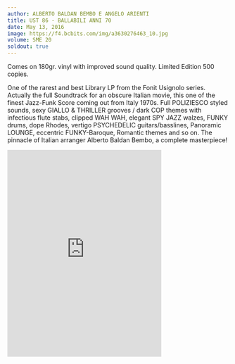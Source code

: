 ```yaml
---
author: ALBERTO BALDAN BEMBO E ANGELO ARIENTI
title: UST 86 - BALLABILI ANNI 70
date: May 13, 2016
image: https://f4.bcbits.com/img/a3630276463_10.jpg
volume: SME 20
soldout: true
---
```


Comes on 180gr. vinyl with improved sound quality. Limited Edition 500 copies.

One of the rarest and best Library LP from the Fonit Usignolo series. Actually the full Soundtrack for an obscure Italian movie, this one of the finest Jazz-Funk Score coming out from Italy 1970s. Full POLIZIESCO styled sounds, sexy GIALLO & THRILLER grooves / dark COP themes with infectious flute stabs, clipped WAH WAH, elegant SPY JAZZ walzes, FUNKY drums, dope Rhodes, vertigo PSYCHEDELIC guitars/basslines, Panoramic LOUNGE, eccentric FUNKY-Baroque, Romantic themes and so on. The pinnacle of Italian arranger Alberto Baldan Bembo, a complete masterpiece!

<iframe style="border: 0; width: 350px; height: 470px;" src="https://bandcamp.com/EmbeddedPlayer/album=1401024080/size=large/bgcol=ffffff/linkcol=0687f5/tracklist=false/transparent=true/" seamless><a href="http://sonormusiceditions.bandcamp.com/album/ust-86-ballabili-anni-70">UST 86 (Ballabili Anni &#39;70) by Dindi Bembo Orchestra</a></iframe>